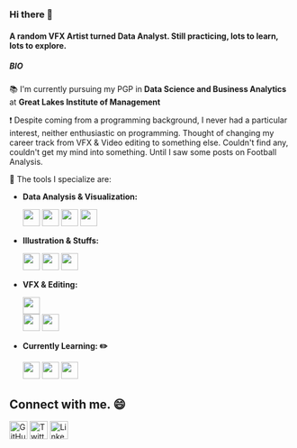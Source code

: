 ### Hi there 👋

#### A random VFX Artist turned Data Analyst. Still practicing, lots to learn, lots to explore. 

##### BIO

:books: I'm currently pursuing my PGP in **Data Science and Business Analytics** at **Great Lakes Institute of Management**<br>

:heavy_exclamation_mark: Despite coming from a programming background, I never had a particular interest, neither enthusiastic on programming. Thought of changing my career track from VFX & Video editing to something else. Couldn't find any, couldn't get my mind into something. Until I saw some posts on Football Analysis.<br>

:wrench: The tools I specialize are:
- **Data Analysis & Visualization:**

  <code><img height="30" src="https://cdn-icons-png.flaticon.com/512/5968/5968350.png"></code>
  <code><img height="30" src="https://cdn-icons-png.flaticon.com/512/732/732220.png"></code>
  <code><img height="30" src="https://upload.wikimedia.org/wikipedia/commons/4/4b/Tableau_Logo.png"></code>
  <code><img height="30" src="https://cdn-icons.flaticon.com/png/512/4248/premium/4248443.png?token=exp=1638886155~hmac=b4df03b4c1cb9e7fd5b238397580dfc3"></code>

- **Illustration & Stuffs:**

  <code><img height="30" src="https://cdn-icons-png.flaticon.com/512/5968/5968472.png"></code>
  <code><img height="30" src="https://cdn-icons-png.flaticon.com/512/5968/5968520.png"></code>
  <code><img height="30" src="https://cdn-icons-png.flaticon.com/512/5968/5968705.png"></code>

- **VFX & Editing:**

  <code><img height="30" src="https://mpng.subpng.com/20180413/zrq/kisspng-rendering-iray-3d-computer-graphics-cinema-4d-comp-cine-5ad1407ba8a960.8575420215236629716909.jpg">     </code>
  <code><img height="30" src="https://cdn-icons-png.flaticon.com/512/5968/5968525.png"></code>
  <code><img height="30" src="https://download.blender.org/branding/blender_logo_socket.png"></code>
  
- **Currently Learning: :pencil2:**

  <code><img height="30" src="https://upload.wikimedia.org/wikipedia/commons/c/c6/PyTorch_logo_black.svg"></code>
  <code><img height="30" src="https://upload.wikimedia.org/wikipedia/commons/2/2d/Tensorflow_logo.svg"></code>
  <code><img height="30" src="https://upload.wikimedia.org/wikipedia/commons/3/32/OpenCV_Logo_with_text_svg_version.svg"></code>

## Connect with me. :smile:

<p align="left">
  <a href="https://github.com/BhuvaneshDaran"><img alt="GitHub" height="32" width="32" src="https://github.githubassets.com/images/modules/logos_page/GitHub-Mark.png"></a>
  <a href="https://twitter.com/Bhuvanesh_Daran/"><img alt="Twitter" height="32" width="32" src="https://github.com/peterthehan/peterthehan/blob/main/assets/twitter.svg"></a>
  <a href="https://www.linkedin.com/in/bhuvanendiran/"><img alt="LinkedIn" height="32" width="32" src="https://github.com/peterthehan/peterthehan/blob/main/assets/linkedin.svg"></a>
</p>
